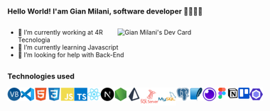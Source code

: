 ### Hello World! I'am Gian Milani, software developer 👋👨🏼‍💻
##
<a href="https://app.daily.dev/Gian_Milani">
    <img src="https://api.daily.dev/devcards/e2c5ea2d30ff4400b808ff4e6c2ffba5.png?r=znw" width="256" alt="Gian Milani's Dev Card" align="right"/>
</a>

- 🔭 I’m currently working at 4R Tecnologia
- 🌱 I’m currently learning Javascript
- 🤔 I’m looking for help with Back-End
##
<h3>Technologies used</h3>
<div style="display: flex" align="left">
    <img align="center" alt="VB" height="30" width="40" src="https://raw.githubusercontent.com/devicons/devicon/master/icons/visualbasic/visualbasic-original.svg" />  
    <img align="center" alt="VSCode" height="30" width="40" src="https://raw.githubusercontent.com/devicons/devicon/master/icons/vscode/vscode-original.svg" />
    <img align="center" alt="HTML5" height="30" width="40" src="https://raw.githubusercontent.com/devicons/devicon/master/icons/html5/html5-original.svg" />
    <img align="center" alt="CSS3" height="30" width="40" src="https://raw.githubusercontent.com/devicons/devicon/master/icons/css3/css3-original.svg" />
    <img align="center" alt="JavaScript" height="30" width="40" src="https://raw.githubusercontent.com/devicons/devicon/master/icons/javascript/javascript-plain.svg" />
    <img align="center" alt="TypeScript" height="30" width="40" src="https://raw.githubusercontent.com/devicons/devicon/master/icons/typescript/typescript-plain.svg" />
    <img align="center" alt="ReactJS" height="30" width="40" src="https://raw.githubusercontent.com/devicons/devicon/master/icons/react/react-original.svg" /> 
    <img align="center" alt="NextJS" height="30" width="40" src="https://raw.githubusercontent.com/devicons/devicon/master/icons/nextjs/nextjs-original.svg" />
    <img align="center" alt="NodeJS" height="30" width="40" src="https://raw.githubusercontent.com/devicons/devicon/master/icons/nodejs/nodejs-original.svg" />    
    <img align="center" alt="Prisma" height="30" width="40" src="https://raw.githubusercontent.com/devicons/devicon/master/icons/prisma/prisma-original.svg" />        
    <br />
    <br />
    <img align="center" alt="SQLServer" height="40" width="50" src="https://raw.githubusercontent.com/devicons/devicon/master/icons/microsoftsqlserver/microsoftsqlserver-plain-wordmark.svg" />
    <img align="center" alt="MySQL" height="40" width="50" src="https://raw.githubusercontent.com/devicons/devicon/master/icons/mysql/mysql-original-wordmark.svg" />
    <img align="center" alt="PostgreSQL" height="30" width="35" src="https://raw.githubusercontent.com/devicons/devicon/master/icons/postgresql/postgresql-plain.svg" />
    <img align="center" alt="SQLite" height="30" width="35" src="https://raw.githubusercontent.com/devicons/devicon/master/icons/sqlite/sqlite-original.svg"/>
    <img align="center" alt="Insomnia" height="30" width="40" src="https://raw.githubusercontent.com/devicons/devicon/master/icons/insomnia/insomnia-original.svg" />
    <img align="center" alt="Figma" height="25" width="35" src="https://raw.githubusercontent.com/devicons/devicon/master/icons/figma/figma-original.svg" />  
    <img align="center" alt="Notion" height="25" width="35" src="https://raw.githubusercontent.com/devicons/devicon/master/icons/notion/notion-original.svg" />
    <img align="center" alt="Trello" height="25" width="35" src="https://raw.githubusercontent.com/devicons/devicon/master/icons/trello/trello-plain.svg" />
    <img align="center" alt="ESLint" height="30" width="40" src="https://raw.githubusercontent.com/devicons/devicon/master/icons/eslint/eslint-original.svg" />
    
</div>
